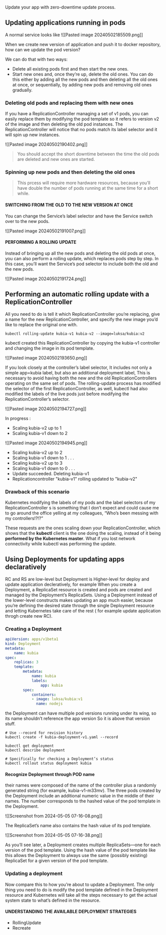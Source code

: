 Update your app with zero-downtime update process.

## Updating applications running in pods
A normal service looks like 
![[Pasted image 20240502185509.png]]

When we create new version of application and push it to docker repository, how can we update the pod version?

We can do that with two ways:
- Delete all existing pods first and then start the new ones.
- Start new ones and, once they’re up, delete the old ones. You can do this either by adding all the new pods and then deleting all the old ones at once, or sequentially, by adding new pods and removing old ones gradually.

### Deleting old pods and replacing them with new ones
If you have a ReplicationController managing a set of v1 pods, you can easily replace them by modifying the pod template so it refers to version v2 of the image and then deleting the old pod instances. The ReplicationController will notice that no pods match its label selector and it will spin up new instances.

![[Pasted image 20240502190402.png]]

>You should accept the short downtime between the time the old pods are deleted and new ones are started.

### Spinning up new pods and then deleting the old ones
>This prcess will require more hardware resources, because you’ll have double the number of pods running at the same time for a short while.

#### SWITCHING FROM THE OLD TO THE NEW VERSION AT ONCE
You can change the Service’s label selector and have the Service switch over to the new pods.

![[Pasted image 20240502191007.png]]

#### PERFORMING A ROLLING UPDATE
Instead of bringing up all the new pods and deleting the old pods at once, you can also perform a rolling update, which replaces pods step by step. In this case, you’ll want the Service’s pod selector to include both the old and the new pods.

![[Pasted image 20240502191724.png]]

## Performing an automatic rolling update with a ReplicationController
All you need to do is tell it which ReplicationController you’re replacing, give a name for the new ReplicationController, and specify the new image you’d like to replace the original one with.
```
kubectl rolling-update kubia-v1 kubia-v2 --image=luksa/kubia:v2
```
kubectl created this ReplicationController by copying the kubia-v1 controller and changing the image in its pod template.

![[Pasted image 20240502193650.png]]

If you look closely at the controller’s label selector, It includes not only a simple app=kubia label, but also an additional deployment label, This is necessary to avoid having both the new and the old ReplicationControllers operating on the same set of pods. 
The rolling-update process has modified the selector of the first ReplicationController, as well, kubectl had also modified the labels of the live pods just before modifying the ReplicationController’s selector.

![[Pasted image 20240502194727.png]]

In progress :
- Scaling kubia-v2 up to 1
- Scaling kubia-v1 down to 2

![[Pasted image 20240502194945.png]]

- Scaling kubia-v2 up to 2
- Scaling kubia-v1 down to 1
.
.
.
- Scaling kubia-v2 up to 3
- Scaling kubia-v1 down to 0
.
.
.
- Update succeeded. Deleting kubia-v1
- Replicationcontroller "kubia-v1" rolling updated to "kubia-v2"

### Drawback of this scenario
Kubernetes modifying the labels of my pods and the label selectors of my ReplicationController s is something that I don’t expect and could cause me to go around the office yelling at my colleagues, “Who’s been messing with my controllers!?!?”

These requests are the ones scaling down your ReplicationController, which shows that the **kubectl** client is the one doing the scaling, instead of it being **performed by the Kubernetes master**.
What if you lost network connectivity while kubectl was performing the update.

## Using Deployments for updating apps declaratively
RC and RS are low-level but Deployment is Higher-level for deploy and update application decleratively, for example When you create a Deployment, a ReplicaSet resource is created and pods are created and managed by the Deployment’s ReplicaSets.
Using a Deployment instead of the lower-level constructs makes updating an app much easier, because you’re defining the desired state through the single Deployment resource and letting Kubernetes take care of the rest ( for example update application throgh create new RC).

### Creating a Deployment
```yaml
apiVersion: apps/v1beta1
kind: Deployment
metadata:
	name: kubia
spec:
	replicas: 3
	template:
		metadata:
			name: kubia
			labels:
				app: kubia
		spec:
			containers:
			- image: luksa/kubia:v1
			  name: nodejs
```

the Deployment can have multiple pod versions running under its wing, so its name shouldn’t reference the app version So it is above that version stuff.
```
# Use --record for revision history
kubectl create -f kubia-deployment-v1.yaml --record

kubectl get deployment
kubectl describe deployment

# Specifically for checking a Deployment’s status
kubectl rollout status deployment kubia

```

#### Recognize Deployment through POD name
their names were composed of the name of the controller plus a randomly generated string (for example, kubia-v1-m33mv). The three pods created by the Deployment include an additional numeric value in the middle of their names. The number corresponds to the hashed value of the pod template in the Deployment.

![[Screenshot from 2024-05-05 07-16-08.png]]

The ReplicaSet’s name also contains the hash value of its pod template.

![[Screenshot from 2024-05-05 07-16-38.png]]

As you’ll see later, a Deployment creates multiple ReplicaSets—one for each version of the pod template. Using the hash value of the pod template like this allows the Deployment to always use the same (possibly existing) ReplicaSet for a given version of the pod template.

### Updating a deployment
Now compare this to how you’re about to update a Deployment. The only thing you need to do is modify the pod template defined in the Deployment resource and Kubernetes will take all the steps necessary to get the actual system state to what’s defined in the resource.

#### UNDERSTANDING THE AVAILABLE DEPLOYMENT STRATEGIES
- RollingUpdate
- Recreate
